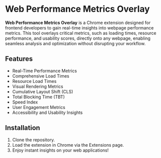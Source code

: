 # Web Performance Metrics Overlay

**Web Performance Metrics Overlay** is a Chrome extension designed for frontend developers to gain real-time insights into webpage performance metrics. This tool overlays critical metrics, such as loading times, resource performance, and usability scores, directly onto any webpage, enabling seamless analysis and optimization without disrupting your workflow.

## Features
- Real-Time Performance Metrics
- Comprehensive Load Times
- Resource Load Times
- Visual Rendering Metrics
- Cumulative Layout Shift (CLS)
- Total Blocking Time (TBT)
- Speed Index
- User Engagement Metrics
- Accessibility and Usability Insights

## Installation
1. Clone the repository.
2. Load the extension in Chrome via the Extensions page.
3. Enjoy instant insights on your web applications!
